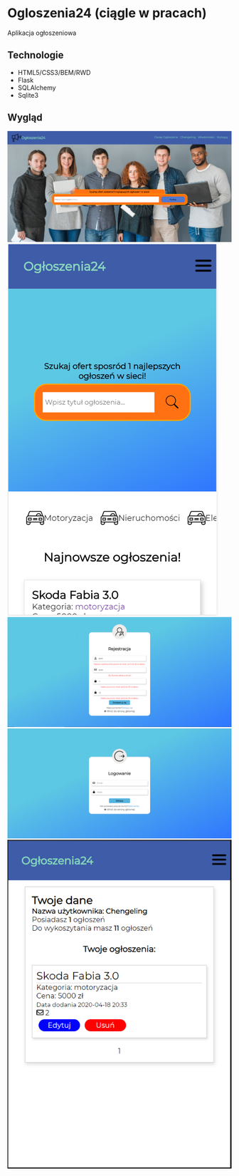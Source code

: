 # Ogloszenia24 (ciągle w pracach)
Aplikacja ogłoszeniowa

## Technologie 
* HTML5/CSS3/BEM/RWD
* Flask
* SQLAlchemy
* Sqlite3

## Wygląd

<img src="img/home-page.PNG">
<img src="img/home-page-m.PNG">
<img src="img/register.PNG">
<img src="img/login.PNG">
<img src="img/profile.PNG">

